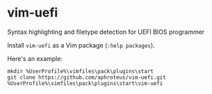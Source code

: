 # vim-uefi
Syntax highlighting and filetype detection for UEFI BIOS programmer

Install `vim-uefi` as a Vim package (`:help packages`).

Here's an example:
```batch
mkdir %UserProfile%\vimfiles\pack\plugins\start
git clone https://github.com/aphroteus/vim-uefi.git %UserProfile%\vimfiles\pack\plugins\start\vim-uefi
```
